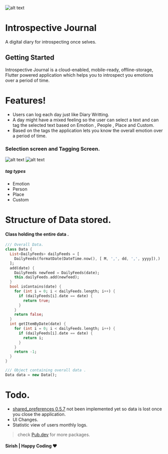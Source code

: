![alt text](https://github.com/SirishC/journal/blob/master/assets/images/logo.png)
# Introspective Journal
A digital diary for introspecting once selves.
## Getting Started

Introspective Journal  is a cloud-enabled, mobile-ready, offline-storage, Flutter powered application which helps you to introspect you emotions over a period of time.


# Features!

  - Users can log each day just like Diary Writting.
  - A day might have a mixed feeling so the user can select a text and can tag the selected text based on Emotion , People , Place and Custom.
  - Based on the tags the application lets you know the overall emotion over a period of time.
  


### Selection screen and Tagging Screen.
![alt text](https://github.com/SirishC/journal/blob/master/assets/images/SelectionScreen.gif)       ![alt text](https://github.com/SirishC/journal/blob/master/assets/images/TagScreen.gif)


##### tag types
- Emotion
- Person
- Place
- Custom
# Structure of Data stored.

#### Class holding the entire data .
```dart
/// Overall Data.
class Data {
  List<DailyFeeds> dailyFeeds = [
    DailyFeeds(formatDate(DateTime.now(), [ M, ',', dd, ',', yyyy]),)
  ];
  add(date) {
    DailyFeeds newfeed = DailyFeeds(date);
    this.dailyFeeds.add(newfeed);
  }
  bool isContains(date) {
    for (int i = 0; i < dailyFeeds.length; i++) {
      if (dailyFeeds[i].date == date) {
        return true;
      }
    }
    return false;
  }
  int getItemByDate(date) {
    for (int i = 0; i < dailyFeeds.length; i++) {
      if (dailyFeeds[i].date == date) {
        return i;
      }
    }
    return -1;
  }
}

/// Object containing overall data .
Data data = new Data();
```

# Todo.
- [shared_preferences 0.5.7](https://pub.dev/packages/shared_preferences) not been implemented yet so data is lost once you close the application.
- UI Changes.
- Statistic view of users monthly logs.
> check [Pub.dev](https://pub.dev) for more packages.



#### Sirish | Happy Coding :hearts:

